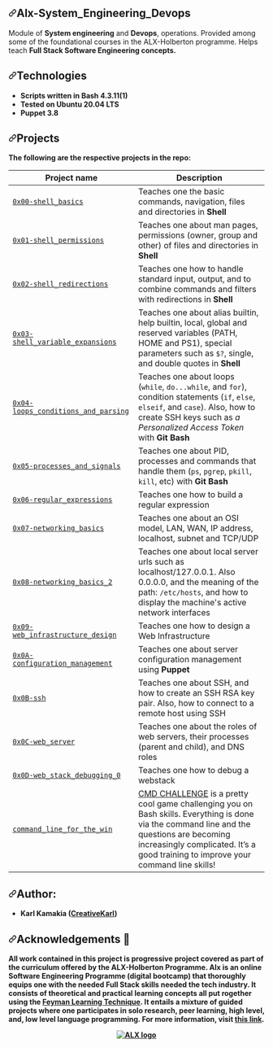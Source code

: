 <div data-target="readme-toc.content" class="Box-body px-5 pb-5">
            <article class="markdown-body entry-content container-lg" itemprop="text"><h1 dir="auto"><a id="user-content-alx-low-level-programming---data-structures-algorithms-linuxunix-system-programming" class="anchor" aria-hidden="true" href="#alx-low-level-programming---data-structures-algorithms-linuxunix-system-programming"><svg class="octicon octicon-link" viewBox="0 0 16 16" version="1.1" width="16" height="16" aria-hidden="true"><path fill-rule="evenodd" d="M7.775 3.275a.75.75 0 001.06 1.06l1.25-1.25a2 2 0 112.83 2.83l-2.5 2.5a2 2 0 01-2.83 0 .75.75 0 00-1.06 1.06 3.5 3.5 0 004.95 0l2.5-2.5a3.5 3.5 0 00-4.95-4.95l-1.25 1.25zm-4.69 9.64a2 2 0 010-2.83l2.5-2.5a2 2 0 012.83 0 .75.75 0 001.06-1.06 3.5 3.5 0 00-4.95 0l-2.5 2.5a3.5 3.5 0 004.95 4.95l1.25-1.25a.75.75 0 00-1.06-1.06l-1.25 1.25a2 2 0 01-2.83 0z"></path></svg></a>Alx-System_Engineering_Devops</h1>
<p data-sourcepos="3:1-3:172" dir="auto">Module of <strong>System engineering</strong> and <strong>Devops</strong>, operations. Provided among some of the foundational courses in the ALX-Holberton programme. Helps teach <strong>Full Stack Software Engineering concepts.</p>
<h2 data-sourcepos="5:1-5:15" dir="auto"><a id="user-content-technologies" class="anchor" aria-hidden="true" href="#technologies"><svg class="octicon octicon-link" viewBox="0 0 16 16" version="1.1" width="16" height="16" aria-hidden="true"><path fill-rule="evenodd" d="M7.775 3.275a.75.75 0 001.06 1.06l1.25-1.25a2 2 0 112.83 2.83l-2.5 2.5a2 2 0 01-2.83 0 .75.75 0 00-1.06 1.06 3.5 3.5 0 004.95 0l2.5-2.5a3.5 3.5 0 00-4.95-4.95l-1.25 1.25zm-4.69 9.64a2 2 0 010-2.83l2.5-2.5a2 2 0 012.83 0 .75.75 0 001.06-1.06 3.5 3.5 0 00-4.95 0l-2.5 2.5a3.5 3.5 0 004.95 4.95l1.25-1.25a.75.75 0 00-1.06-1.06l-1.25 1.25a2 2 0 01-2.83 0z"></path></svg></a>Technologies</h2>
<ul data-sourcepos="6:1-9:0" dir="auto">
<li data-sourcepos="6:1-6:35">Scripts written in Bash 4.3.11(1)</li>
<li data-sourcepos="7:1-7:28">Tested on Ubuntu 20.04 LTS</li>
<li data-sourcepos="8:1-9:0">Puppet 3.8</li>
</ul>
<h2 data-sourcepos="10:1-10:11" dir="auto"><a id="user-content-projects" class="anchor" aria-hidden="true" href="#projects"><svg class="octicon octicon-link" viewBox="0 0 16 16" version="1.1" width="16" height="16" aria-hidden="true"><path fill-rule="evenodd" d="M7.775 3.275a.75.75 0 001.06 1.06l1.25-1.25a2 2 0 112.83 2.83l-2.5 2.5a2 2 0 01-2.83 0 .75.75 0 00-1.06 1.06 3.5 3.5 0 004.95 0l2.5-2.5a3.5 3.5 0 00-4.95-4.95l-1.25 1.25zm-4.69 9.64a2 2 0 010-2.83l2.5-2.5a2 2 0 012.83 0 .75.75 0 001.06-1.06 3.5 3.5 0 00-4.95 0l-2.5 2.5a3.5 3.5 0 004.95 4.95l1.25-1.25a.75.75 0 00-1.06-1.06l-1.25 1.25a2 2 0 01-2.83 0z"></path></svg></a>Projects</h2>
<p data-sourcepos="11:1-11:66" dir="auto">The following are the respective projects in the repo:</p>
<table data-sourcepos="13:1-28:192">
<thead>
<tr data-sourcepos="13:1-13:30">
<th data-sourcepos="13:2-13:15">Project name</th>
<th data-sourcepos="13:17-13:29">Description</th>
</tr>
</thead>
<tbody>
<tr data-sourcepos="15:1-15:214">
<td data-sourcepos="15:2-15:124"><a href="https://github.com/karllucas/alx-system_engineering-devops/tree/master/0x00-shell_basics"><code>0x00-shell_basics</code></a></td>
<td data-sourcepos="15:126-15:213">Teaches one the basic commands, navigation, files and directories in <strong>Shell</strong></td>
</tr>
<tr data-sourcepos="16:1-16:246">
<td data-sourcepos="16:2-16:134"><a href="https://github.com/karllucas/alx-system_engineering-devops/tree/master/0x01-shell_permissions"><code>0x01-shell_permissions</code></a></td>
<td data-sourcepos="16:136-16:245">Teaches one about man pages, permissions (owner, group and other) of files and directories in <strong>Shell</strong></td>
</tr>
<tr data-sourcepos="17:1-17:273">
<td data-sourcepos="17:2-17:136"><a href="https://github.com/karllucas/alx-system_engineering-devops/tree/master/0x02-shell_redirections"><code>0x02-shell_redirections</code></a></td>
<td data-sourcepos="17:138-17:272">Teaches one how to handle standard input, output, and to combine commands and filters with redirections in <strong>Shell</strong></td>
</tr>
<tr data-sourcepos="18:1-18:330">
<td data-sourcepos="18:2-18:151"><a href="https://github.com/karllucas/alx-system_engineering-devops/tree/master/0x03-shell_variables_expansions"><code>0x03-shell_variable_expansions</code></a></td>
<td data-sourcepos="18:153-18:329">Teaches one about alias builtin, help builtin, local, global and reserved variables (PATH, HOME and PS1), special parameters such as <code>$?</code>, single, and double quotes in <strong>Shell</strong></td>
</tr>
<tr data-sourcepos="19:1-19:324">
<td data-sourcepos="19:2-19:156"><a href="https://github.com/karllucas/alx-system_engineering-devops/tree/master/0x04-loops_conditions_and_parsing"><code>0x04-loops_conditions_and_parsing</code></a></td>
<td data-sourcepos="19:158-19:323">Teaches one about loops (<code>while</code>, <code>do...while</code>, and <code>for</code>), condition statements (<code>if</code>, <code>else</code>, <code>elseif</code>, and <code>case</code>). Also, how to create SSH keys such as <em>a Personalized Access Token</em> with <strong>Git Bash</strong></td>
</tr>
<tr data-sourcepos="20:1-20:264">
<td data-sourcepos="20:2-20:142"><a href="https://github.com/karllucas/alx-system_engineering-devops/tree/master/0x05-processes_and_signals"><code>0x05-processes_and_signals</code></a></td>
<td data-sourcepos="20:144-20:263">Teaches one about PID, processes and commands that handle them (<code>ps</code>, <code>pgrep</code>, <code>pkill</code>, <code>kill</code>, etc) with <strong>Git Bash</strong></td>
</tr>
<tr data-sourcepos="21:1-21:208">
<td data-sourcepos="21:2-21:148"><a href="https://github.com/karllucas/alx-system_engineering-devops/edit/master/0x06-regular_expressions/README.md"><code>0x06-regular_expressions</code></a></td>
<td data-sourcepos="21:150-21:207">Teaches one how to build a regular expression</td>
</tr>
<tr data-sourcepos="22:1-22:244">
<td data-sourcepos="22:2-22:144"><a href="https://github.com/karllucas/alx-system_engineering-devops/edit/master/0x07-networking_basics/README.md"><code>0x07-networking_basics</code></a></td>
<td data-sourcepos="22:146-22:243">Teaches one about an OSI model, LAN, WAN, IP address, localhost, subnet and TCP/UDP</td>
</tr>
<tr data-sourcepos="23:1-23:300">
<td data-sourcepos="23:2-23:148"><a href="https://github.com/karllucas/alx-system_engineering-devops/edit/master/0x08-networking_basics_2/README.md"><code>0x08-networking_basics_2</code></a></td>
<td data-sourcepos="23:150-23:299">Teaches one about local server urls such as localhost/127.0.0.1. Also 0.0.0.0, and the meaning of the path: <code>/etc/hosts</code>, and how to display the machine's active network interfaces</td>
</tr>
<tr data-sourcepos="24:1-24:221">
<td data-sourcepos="24:2-24:160"><a href="https://github.com/karllucas/alx-system_engineering-devops/edit/master/0x09-web_infrastructure_design/README.md"><code>0x09-web_infrastructure_design</code></a></td>
<td data-sourcepos="24:162-24:220">Teaches one how to design a Web Infrastructure</td>
</tr>
<tr data-sourcepos="25:1-25:233">
<td data-sourcepos="25:2-25:158"><a href="https://github.com/karllucas/alx-system_engineering-devops/edit/master/0x0A-configuration_management/README.md"><code>0x0A-configuration_management</code></a></td>
<td data-sourcepos="25:160-25:232">Teaches one about server configuration management using <strong>Puppet</strong></td>
</tr>
<tr data-sourcepos="26:1-26:237">
<td data-sourcepos="26:2-26:116"><a href="https://github.com/karllucas/alx-system_engineering-devops/edit/master/0x0B-ssh/README.md"><code>0x0B-ssh</code></a></td>
<td data-sourcepos="26:118-26:236">Teaches one about SSH, and how to create an SSH RSA key pair. Also, how to connect to a remote host using SSH</td>
</tr>
<tr data-sourcepos="27:1-27:235">
<td data-sourcepos="27:2-27:130"><a href="https://github.com/karllucas/alx-system_engineering-devops/edit/master/0x0C-web_server/README.md"><code>0x0C-web_server</code></a></td>
<td data-sourcepos="27:132-27:234">Teaches one about the roles of web servers, their processes (parent and child), and DNS roles</td>
</tr>
<tr data-sourcepos="28:1-28:192">
<td data-sourcepos="28:2-28:142"><a href="https://github.com/karllucas/alx-system_engineering-devops/tree/master/0x0D-web_stack_debugging_0"><code>0x0D-web_stack_debugging_0</code></a></td>
<td data-sourcepos="28:144-28:191">Teaches one how to debug a webstack</td>
</tr>
<tr data-sourcepos="29:1-29:193">
<td data-sourcepos="29:2-29:144"><a href="https://github.com/karllucas/alx-system_engineering-devops/tree/master/command_line_for_the_win"><code>command_line_for_the_win</code></a></td>
<td data-sourcepos="28:144-28:191"><a href="https://cmdchallenge.com/">CMD CHALLENGE</a> is a pretty cool game challenging you on Bash skills. Everything is done via the command line and the questions are becoming increasingly complicated. It’s a good training to improve your command line skills!</td>
</tr>
</tbody>
</table>
<h2 dir="auto"><a id="user-content-author-african-codernorman" class="anchor" aria-hidden="true" href="#author-african-codernorman"><svg class="octicon octicon-link" viewBox="0 0 16 16" version="1.1" width="16" height="16" aria-hidden="true"><path fill-rule="evenodd" d="M7.775 3.275a.75.75 0 001.06 1.06l1.25-1.25a2 2 0 112.83 2.83l-2.5 2.5a2 2 0 01-2.83 0 .75.75 0 00-1.06 1.06 3.5 3.5 0 004.95 0l2.5-2.5a3.5 3.5 0 00-4.95-4.95l-1.25 1.25zm-4.69 9.64a2 2 0 010-2.83l2.5-2.5a2 2 0 012.83 0 .75.75 0 001.06-1.06 3.5 3.5 0 00-4.95 0l-2.5 2.5a3.5 3.5 0 004.95 4.95l1.25-1.25a.75.75 0 00-1.06-1.06l-1.25 1.25a2 2 0 01-2.83 0z"></path></svg></a>Author:</h2>
<ul dir="auto">
<li><strong>Karl Kamakia (<a target="_blank" href="https://creativekarl.tech" rel="nofollow">CreativeKarl</a>)</strong>
</ul>
<h2 dir="auto"><a id="user-content-acknowledgements-pray" class="anchor" aria-hidden="true" href="#acknowledgements-pray"><svg class="octicon octicon-link" viewBox="0 0 16 16" version="1.1" width="16" height="16" aria-hidden="true"><path fill-rule="evenodd" d="M7.775 3.275a.75.75 0 001.06 1.06l1.25-1.25a2 2 0 112.83 2.83l-2.5 2.5a2 2 0 01-2.83 0 .75.75 0 00-1.06 1.06 3.5 3.5 0 004.95 0l2.5-2.5a3.5 3.5 0 00-4.95-4.95l-1.25 1.25zm-4.69 9.64a2 2 0 010-2.83l2.5-2.5a2 2 0 012.83 0 .75.75 0 001.06-1.06 3.5 3.5 0 00-4.95 0l-2.5 2.5a3.5 3.5 0 004.95 4.95l1.25-1.25a.75.75 0 00-1.06-1.06l-1.25 1.25a2 2 0 01-2.83 0z"></path></svg></a>Acknowledgements <g-emoji class="g-emoji" alias="pray" fallback-src="https://github.githubassets.com/images/icons/emoji/unicode/1f64f.png">🙏</g-emoji></h2>
<p dir="auto">All work contained in this project is progressive project covered  as part of the curriculum offered by the ALX-Holberton Programme. Alx is an online Software Engineering Programme (digital bootcamp) that thoroughly equips one with the needed Full Stack skills needed the tech industry. It consists of theoretical and practical learning concepts all put rogether using the <a target="_blank" href="https://fs.blog/feynman-learning-technique/" rel="nofollow">Feyman Learning Technique</a>. It entails a mixture of guided projects where one participates in solo research, peer learning, high level, and, low level language programming. For more information, visit
<a target="_blank" href="https://www.alxafrica.com/" rel="nofollow">this link</a>.</p>
<p align="center" dir="auto">
  <a target="_blank" rel="noopener noreferrer" href="https://camo.githubusercontent.com/349d47b359c21448b0415bfdb1ec6ae1db87b60a55243b187d514d0071f930ad/68747470733a2f2f6c68332e676f6f676c6575736572636f6e74656e742e636f6d2f7648314854486871374249457568494475456332577263324c675a6967734a455744523536414c754446525a76392d6a714367484e4875424849422d664c727262777037744a3862377165494a6f3056744855683d7330"><img src="https://camo.githubusercontent.com/349d47b359c21448b0415bfdb1ec6ae1db87b60a55243b187d514d0071f930ad/68747470733a2f2f6c68332e676f6f676c6575736572636f6e74656e742e636f6d2f7648314854486871374249457568494475456332577263324c675a6967734a455744523536414c754446525a76392d6a714367484e4875424849422d664c727262777037744a3862377165494a6f3056744855683d7330" alt="ALX logo" data-canonical-src="https://lh3.googleusercontent.com/vH1HTHhq7BIEuhIDuEc2Wrc2LgZigsJEWDR56ALuDFRZv9-jqCgHNHuBHIB-fLrrbwp7tJ8b7qeIJo0VtHUh=s0" style="max-width: 100%;"></a>
</p>
</article>
</div>
